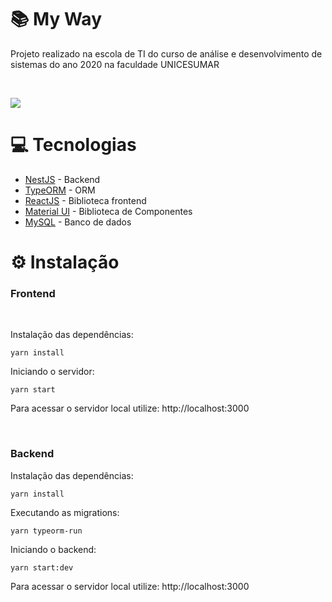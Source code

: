 # 📚 My Way

Projeto realizado na escola de TI do curso de análise e desenvolvimento de sistemas do ano 2020 na faculdade UNICESUMAR

<br>

![](https://s6.gifyu.com/images/myway.gif)

# 💻 Tecnologias

- [NestJS](https://nestjs.com/) - Backend
- [TypeORM](https://typeorm.io/#/) - ORM
- [ReactJS](https://pt-br.reactjs.org/) - Biblioteca frontend
- [Material UI](https://material-ui.com/pt/) - Biblioteca de Componentes
- [MySQL](https://www.mysql.com/) - Banco de dados

# ⚙️ Instalação
### Frontend

<br>

Instalação das dependências:
```
yarn install
```

Iniciando o servidor:
```
yarn start
```
Para acessar o servidor local utilize: http://localhost:3000 

<br>

### Backend

Instalação das dependências:
```
yarn install
```

Executando as migrations:

```
yarn typeorm-run
```

Iniciando o backend:
```
yarn start:dev
```

Para acessar o servidor local utilize: http://localhost:3000